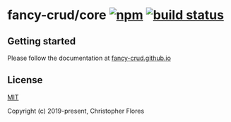 # fancy-crud/core [![npm](https://img.shields.io/npm/v/@fancy-crud/core)](https://img.shields.io/npm/v/@fancy-crud/core) [![build status](https://github.com/fancy-crud/core/actions/workflows/release.yml/badge.svg?branch=main)](https://github.com/fancy-crud/core/actions/workflows/release.yml)

## Getting started
Please follow the documentation at [fancy-crud.github.io](https://fancy-crud.github.io/docs)

## License

[MIT](https://opensource.org/licenses/MIT)

Copyright (c) 2019-present, Christopher Flores
